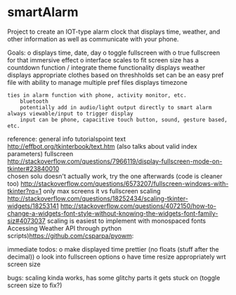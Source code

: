 # smartAlarm
Project to create an IOT-type alarm clock that displays time, weather, and other information as well as communicate with your phone.

Goals:
o	displays time, date, day
o	toggle fullscreen with <F11>
o		true fullscreen for that immersive effect
o		interface scales to fit screen size
	has a countdown function
/	integrate theme functionality
	displays weather
		displays appropriate clothes based on threshholds set
			can be an easy pref file with ability to manage multiple pref files
	displays timezone
	
	ties in alarm function with phone, activity monitor, etc.
		bluetooth
		potentially add in audio/light output directly to smart alarm
	always viewable/input to trigger display
		input can be phone, capacitive touch button, sound, gesture based, etc.

reference:
	general info
		tutorialspoint
	text
		http://effbot.org/tkinterbook/text.htm
			(also talks about valid index parameters)
	fullscreen
		http://stackoverflow.com/questions/7966119/display-fullscreen-mode-on-tkinter#23840010	
			chosen solu doesn't actually work, try the one afterwards (code is cleaner too)
		http://stackoverflow.com/questions/6573207/fullscreen-windows-with-tkinter?rq=1
			only max screens it vs fullscreen
	scaling
		http://stackoverflow.com/questions/18252434/scaling-tkinter-widgets/18253141
		http://stackoverflow.com/questions/4072150/how-to-change-a-widgets-font-style-without-knowing-the-widgets-font-family-siz#4073037
		scaling is easiest to implement with monospaced fonts
Accessing Weather API through python scripts)https://github.com/csparpa/pyowm:

immediate todos:
o	make displayed time prettier (no floats (stuff after the decimal))
o	look into fullscreen options
o	have time resize appropriately wrt screen size

bugs:
	scaling kinda works, has some glitchy parts it gets stuck on (toggle screen size to fix?)


